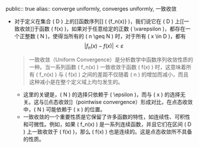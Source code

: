 public:: true
alias:: converge uniformly, converges uniformly, 一致收敛

- 对于定义在集合 \( D \) 上的[[函数序列]] \( \{f_n(x)\} \)，我们说它在 \( D \) 上[[一致收敛]]于函数 \( f(x) \)，如果对于任意给定的正数 \( \varepsilon \)，都存在一个正整数 \( N \)，使得当所有的 \( n \geq N \) 时，对于所有 \( x \in D \)，都有
  $$ |f_n(x) - f(x)| < \varepsilon $$
  >一致收敛（Uniform Convergence）是分析数学中函数序列收敛性质的一种。当一系列函数 \( f_n(x) \) 一致收敛于函数 \( f(x) \) 时，这意味着所有 \( f_n(x) \) 与 \( f(x) \) 之间的差距不仅随着 \( n \) 的增加而减小，而且这种减小是在整个定义域上均匀发生的。
	- 这里的关键是，\( N \) 的选择只依赖于 \( \epsilon \)，而与 \( x \) 的选择无关。这与[[点态收敛]]（pointwise convergence）形成对比，在点态收敛中，\( N \) 可能依赖于 \( x \) 的位置。
	- 一致收敛的一个重要性质是它保留了许多函数的特性，如连续性、可积性和可微性。例如，如果 \( f_n(x) \) 是一系列连续函数，并且它们在区间 \( D \) 上一致收敛于 \( f(x) \)，那么 \( f(x) \) 也是连续的。这是点态收敛所不具备的性质。